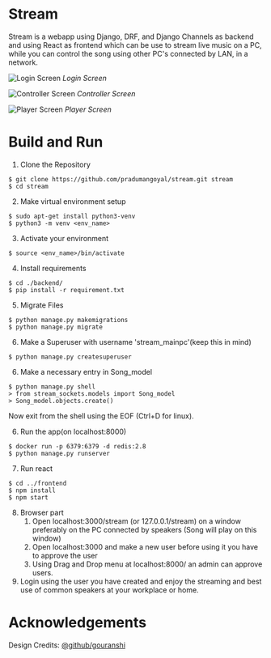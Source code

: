 # Stream

Stream is a webapp using Django, DRF, and Django Channels as backend and using React as frontend which can be use to stream live music on a PC, while you can control the song using other PC's connected by LAN, in a network.

![Login Screen](/images/login.png)
_Login Screen_

![Controller Screen](/images/controller.png)
_Controller Screen_

![Player Screen](/images/player.png)
_Player Screen_

# Build and Run

1. Clone the Repository
```shell
$ git clone https://github.com/pradumangoyal/stream.git stream
$ cd stream
```
2. Make virtual environment setup
```shell
$ sudo apt-get install python3-venv
$ python3 -m venv <env_name>
```
3. Activate your environment
```shell
$ source <env_name>/bin/activate
```
4. Install requirements
```shell
$ cd ./backend/
$ pip install -r requirement.txt
```
5. Migrate Files
```shell
$ python manage.py makemigrations
$ python manage.py migrate
```
6. Make a Superuser with username 'stream_mainpc'(keep this in mind)
```shell
$ python manage.py createsuperuser
```
6. Make a necessary entry in Song_model
```shell
$ python manage.py shell
> from stream_sockets.models import Song_model
> Song_model.objects.create()
```
Now exit from the shell using the EOF (Ctrl+D for linux).

6. Run the app(on localhost:8000)
```shell
$ docker run -p 6379:6379 -d redis:2.8
$ python manage.py runserver
```
7. Run react
```shell
$ cd ../frontend
$ npm install
$ npm start
```
8. Browser part
    1. Open localhost:3000/stream (or 127.0.0.1/stream) on a window preferably on the PC connected by speakers (Song will play on this window)
    2. Open localhost:3000 and make a new user before using it you have to approve the user
    3. Using Drag and Drop menu at localhost:8000/ an admin can approve users.
 3. Login using the user you have created and enjoy the streaming and best use of common speakers at your workplace or home.

# Acknowledgements

Design  Credits: [@github/gouranshi](https://github.com/gouranshi)
